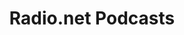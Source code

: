 ---
title: "Radio.net Podcasts"
redirect_to: https://www.radio.net/podcast/mapping-the-doctrine-of-discovery
permalink: /s/radionet/
---